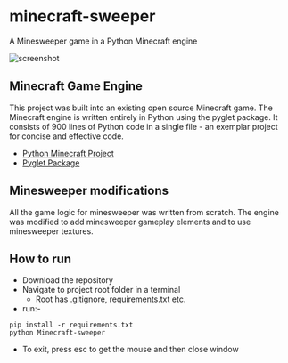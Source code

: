 # minecraft-sweeper
A Minesweeper game in a Python Minecraft engine

![screenshot](https://github.com/matthew-p-gallagher/Minecraft-sweeper/assets/60012816/49b94038-3553-4035-ace5-39499c35944b)


## Minecraft Game Engine

This project was built into an existing open source Minecraft game. The Minecraft engine is written entirely in Python using the pyglet package. It consists of 900 lines of Python code in a single file - an exemplar project for concise and effective code.

- [Python Minecraft Project](https://github.com/fogleman/Minecraft)
- [Pyglet Package](https://pyglet.readthedocs.io/en/latest/index.html)

## Minesweeper modifications

All the game logic for minesweeper was written from scratch. The engine was modified to add minesweeper gameplay elements and to use minesweeper textures.

## How to run

- Download the repository
- Navigate to project root folder in a terminal
  - Root has .gitignore, requirements.txt etc.
- run:-


```console
pip install -r requirements.txt
python Minecraft-sweeper

```
- To exit, press esc to get the mouse and then close window



